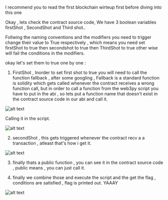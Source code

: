 I recommend you to read the first blockchain wirteup first before diving into this one


Okay , lets check the contract source code, We have 3 boolean variables firstShot , SecondShot and Third shot..

Follwing the naming conventions and the modifiers you need to trigger change their value to True respectively , which means you need set firstShot to true then secondshot to true then ThirdShot to true other wise will fail the conditions in the modifiers.


okay let's set them to true one by one :

1. FirstShot , Inorder to set first shot to true you will need to call the function fallback , after some googling , Fallback is a standard function is solidity which gets called whenever the contract receives a wrong function call, but in order to call a function from the web3py script you have to put in the abi , so lets put a function name that doesn't exist in the contract source code in our abi and call it.

![alt text](https://github.com/SecYuri/HTB-Cyber-Apocalypse-2023-Writeups/blob/main/Blockchain_Shooting-101/1.PNG)

Calling it in the script.

![alt text](https://github.com/SecYuri/HTB-Cyber-Apocalypse-2023-Writeups/blob/main/Blockchain_Shooting-101/2.PNG)


2.  secondShot , this gets triggered whenever the contract recv a a transaction , atleast that's how i get it.


![alt text](https://github.com/SecYuri/HTB-Cyber-Apocalypse-2023-Writeups/blob/main/Blockchain_Shooting-101/3.PNG)

3. finally thats a public function , you can see it in the contract source code , public means , you can just call it.

4. finally we combine those and execute the script and the get the flag , conditions are satisfied , flag is printed out. YAAAY


![alt text](https://github.com/SecYuri/HTB-Cyber-Apocalypse-2023-Writeups/blob/main/Blockchain_Shooting-101/4.png)